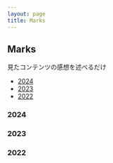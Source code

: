 ```yaml
---
layout: page
title: Marks
---
```

## Marks

見たコンテンツの感想を述べるだけ

- [2024](#2024)
- [2023](#2023)
- [2022](#2022)

### 2024

### 2023

### 2022

